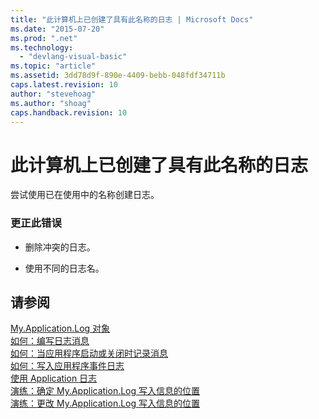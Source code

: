 ```yaml
---
title: "此计算机上已创建了具有此名称的日志 | Microsoft Docs"
ms.date: "2015-07-20"
ms.prod: ".net"
ms.technology: 
  - "devlang-visual-basic"
ms.topic: "article"
ms.assetid: 3dd78d9f-890e-4409-bebb-048fdf34711b
caps.latest.revision: 10
author: "stevehoag"
ms.author: "shoag"
caps.handback.revision: 10
---
```

# 此计算机上已创建了具有此名称的日志
尝试使用已在使用中的名称创建日志。  
  
### 更正此错误  
  
-   删除冲突的日志。  
  
-   使用不同的日志名。  
  
## 请参阅  
 [My.Application.Log 对象](../../visual-basic/language-reference/objects/my-application-log-object.md)   
 [如何：编写日志消息](../../visual-basic/developing-apps/programming/log-info/how-to-write-log-messages.md)   
 [如何：当应用程序启动或关闭时记录消息](../../visual-basic/developing-apps/programming/log-info/how-to-log-messages-when-the-application-starts-or-shuts-down.md)   
 [如何：写入应用程序事件日志](../../visual-basic/developing-apps/programming/log-info/how-to-write-to-an-application-event-log.md)   
 [使用 Application 日志](../../visual-basic/developing-apps/programming/log-info/working-with-application-logs.md)   
 [演练：确定 My.Application.Log 写入信息的位置](../../visual-basic/developing-apps/programming/log-info/walkthrough-determining-where-my-application-log-writes-information.md)   
 [演练：更改 My.Application.Log 写入信息的位置](../../visual-basic/developing-apps/programming/log-info/walkthrough-changing-where-my-application-log-writes-information.md)